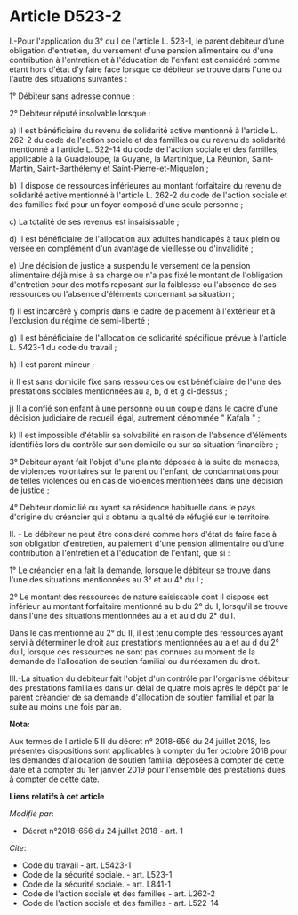 # Article D523-2

I.-Pour l'application du 3° du I de l'article L. 523-1, le parent débiteur d'une obligation d'entretien, du versement d'une
pension alimentaire ou d'une contribution à l'entretien et à l'éducation de l'enfant est considéré comme étant hors d'état
d'y faire face lorsque ce débiteur se trouve dans l'une ou l'autre des situations suivantes :

1° Débiteur sans adresse connue ;

2° Débiteur réputé insolvable lorsque :

a) Il est bénéficiaire du revenu de solidarité active mentionné à l'article L. 262-2 du code de l'action sociale et des
familles ou du revenu de solidarité mentionné à l'article L. 522-14 du code de l'action sociale et des familles, applicable à
la Guadeloupe, la Guyane, la Martinique, La Réunion, Saint-Martin, Saint-Barthélemy et Saint-Pierre-et-Miquelon ;

b) Il dispose de ressources inférieures au montant forfaitaire du revenu de solidarité active mentionné à l'article L. 262-2
du code de l'action sociale et des familles fixé pour un foyer composé d'une seule personne ;

c) La totalité de ses revenus est insaisissable ;

d) Il est bénéficiaire de l'allocation aux adultes handicapés à taux plein ou versée en complément d'un avantage de
vieillesse ou d'invalidité ;

e) Une décision de justice a suspendu le versement de la pension alimentaire déjà mise à sa charge ou n'a pas fixé le montant
de l'obligation d'entretien pour des motifs reposant sur la faiblesse ou l'absence de ses ressources ou l'absence d'éléments
concernant sa situation ;

f) Il est incarcéré y compris dans le cadre de placement à l'extérieur et à l'exclusion du régime de semi-liberté ;

g) Il est bénéficiaire de l'allocation de solidarité spécifique prévue à l'article L. 5423-1 du code du travail ;

h) Il est parent mineur ;

i) Il est sans domicile fixe sans ressources ou est bénéficiaire de l'une des prestations sociales mentionnées au a, b, d et
g ci-dessus ;

j) Il a confié son enfant à une personne ou un couple dans le cadre d'une décision judiciaire de recueil légal, autrement
dénommée " Kafala " ;

k) Il est impossible d'établir sa solvabilité en raison de l'absence d'éléments identifiés lors du contrôle sur son domicile
ou sur sa situation financière ;

3° Débiteur ayant fait l'objet d'une plainte déposée à la suite de menaces, de violences volontaires sur le parent ou
l'enfant, de condamnations pour de telles violences ou en cas de violences mentionnées dans une décision de justice ;

4° Débiteur domicilié ou ayant sa résidence habituelle dans le pays d'origine du créancier qui a obtenu la qualité de réfugié
sur le territoire.

II. - Le débiteur ne peut être considéré comme hors d'état de faire face à son obligation d'entretien, au paiement d'une
pension alimentaire ou d'une contribution à l'entretien et à l'éducation de l'enfant, que si :

1° Le créancier en a fait la demande, lorsque le débiteur se trouve dans l'une des situations mentionnées au 3° et au 4° du
I ;

2° Le montant des ressources de nature saisissable dont il dispose est inférieur au montant forfaitaire mentionné au b du 2°
du I, lorsqu'il se trouve dans l'une des situations mentionnées au a et au d du 2° du I.

Dans le cas mentionné au 2° du II, il est tenu compte des ressources ayant servi à déterminer le droit aux prestations
mentionnées au a et au d du 2° du I, lorsque ces ressources ne sont pas connues au moment de la demande de l'allocation de
soutien familial ou du réexamen du droit.

III.-La situation du débiteur fait l'objet d'un contrôle par l'organisme débiteur des prestations familiales dans un délai de
quatre mois après le dépôt par le parent créancier de sa demande d'allocation de soutien familial et par la suite au moins
une fois par an.

**Nota:**

Aux termes de l'article 5 II du décret n° 2018-656 du 24 juillet 2018, les présentes dispositions sont applicables à compter
du 1er octobre 2018 pour les demandes d'allocation de soutien familial déposées à compter de cette date et à compter du 1er
janvier 2019 pour l'ensemble des prestations dues à compter de cette date.

**Liens relatifs à cet article**

_Modifié par_:

  - Décret n°2018-656 du 24 juillet 2018 - art. 1

_Cite_:

  - Code du travail - art. L5423-1
  - Code de la sécurité sociale. - art. L523-1
  - Code de la sécurité sociale. - art. L841-1
  - Code de l'action sociale et des familles - art. L262-2
  - Code de l'action sociale et des familles - art. L522-14
